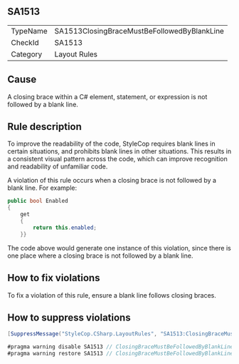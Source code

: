 ﻿## SA1513

<table>
<tr>
  <td>TypeName</td>
  <td>SA1513ClosingBraceMustBeFollowedByBlankLine</td>
</tr>
<tr>
  <td>CheckId</td>
  <td>SA1513</td>
</tr>
<tr>
  <td>Category</td>
  <td>Layout Rules</td>
</tr>
</table>

## Cause

A closing brace within a C# element, statement, or expression is not followed by a blank line.

## Rule description

To improve the readability of the code, StyleCop requires blank lines in certain situations, and prohibits blank lines in other situations. This results in a consistent visual pattern across the code, which can improve recognition and readability of unfamiliar code.

A violation of this rule occurs when a closing brace is not followed by a blank line. For example:

```csharp
public bool Enabled
{
    get 
    { 
        return this.enabled; 
    }}
```

The code above would generate one instance of this violation, since there is one place where a closing brace is not followed by a blank line.

## How to fix violations

To fix a violation of this rule, ensure a blank line follows closing braces.

## How to suppress violations

```csharp
[SuppressMessage("StyleCop.CSharp.LayoutRules", "SA1513:ClosingBraceMustBeFollowedByBlankLine", Justification = "Reviewed.")]
```

```csharp
#pragma warning disable SA1513 // ClosingBraceMustBeFollowedByBlankLine
#pragma warning restore SA1513 // ClosingBraceMustBeFollowedByBlankLine
```
